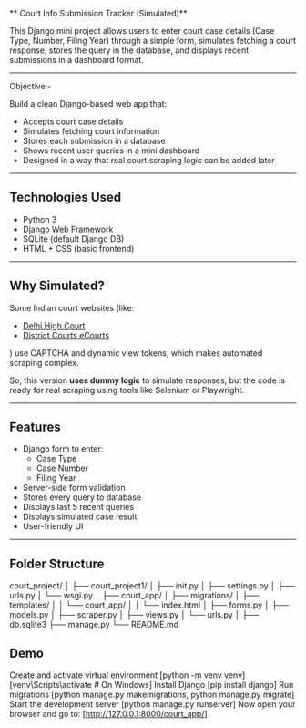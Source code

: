 ** Court Info Submission Tracker (Simulated)**

This Django mini project allows users to enter court case details (Case Type, Number, Filing Year) through a simple form, simulates fetching a court response, stores the query in the database, and displays recent submissions in a dashboard format.

---
Objective:-

Build a clean Django-based web app that:

- Accepts court case details
- Simulates fetching court information
- Stores each submission in a database
- Shows recent user queries in a mini dashboard
- Designed in a way that real court scraping logic can be added later

---

##  Technologies Used

- Python 3
- Django Web Framework
- SQLite (default Django DB)
- HTML + CSS (basic frontend)

---

## Why Simulated?

Some Indian court websites (like:

- [Delhi High Court](https://delhihighcourt.nic.in/)
- [District Courts eCourts](https://districts.ecourts.gov.in/)

) use CAPTCHA and dynamic view tokens, which makes automated scraping complex.

So, this version **uses dummy logic** to simulate responses, but the code is ready for real scraping using tools like Selenium or Playwright.

---

## Features

- Django form to enter:
  - Case Type
  - Case Number
  - Filing Year
- Server-side form validation
- Stores every query to database
- Displays last 5 recent queries
- Displays simulated case result
- User-friendly UI

---

## Folder Structure
court_project/
│
├── court_project1/
│ ├── init.py
│ ├── settings.py
│ ├── urls.py
│ └── wsgi.py
│
├── court_app/
│ ├── migrations/
│ ├── templates/
│ │ └── court_app/
│ │ └── index.html
│ ├── forms.py
│ ├── models.py
│ ├── scraper.py
│ ├── views.py
│ └── urls.py
│
├── db.sqlite3
├── manage.py
└── README.md

## Demo



Create and activate virtual environment
  [python -m venv venv]
  [venv\Scripts\activate   # On Windows]
Install Django
  [pip install django]
Run migrations
  [python manage.py makemigrations,
  python manage.py migrate]
Start the development server
  [python manage.py runserver]
Now open your browser and go to:
  [http://127.0.0.1:8000/court_app/]


